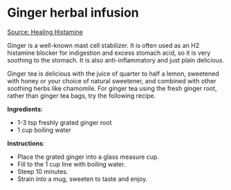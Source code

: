 <!--
source: healinghistamine.com
sibs: ginger-herbal-infusion, moringa-herbal-infusion, parsley-herbal-infusion
tags: teas herbal-infusions
-->

# Ginger herbal infusion

[Source: Healing Histamine](https://www.healinghistamine.com/blog/5-best-histamine-intolerance-teas/)

Ginger is a well-known mast cell stabilizer. It is often used as an H2 histamine blocker for indigestion and excess stomach acid, so it is very soothing to the stomach. It is also anti-inflammatory and just plain delicious.

Ginger tea is delicious with the juice of quarter to half a lemon, sweetened with honey or your choice of natural sweetener, and combined with other soothing herbs like chamomile. For ginger tea using the fresh ginger root, rather than ginger tea bags, try the following recipe.

**Ingredients**:

* 1-3 tsp freshly grated ginger root
* 1 cup boiling water

**Instructions**:

* Place the grated ginger into a glass measure cup.
* Fill to the 1 cup line with boiling water.
* Steep 10 minutes.
* Strain into a mug, sweeten to taste and enjoy.
